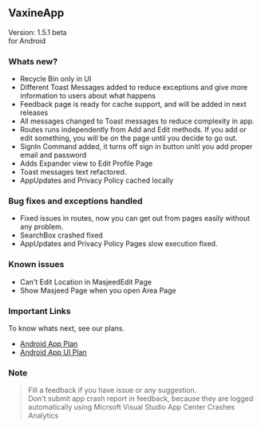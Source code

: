 ## VaxineApp
Version: 1.5.1 beta  
for Android

### Whats new?
- Recycle Bin only in UI
- Different Toast Messages added to reduce exceptions and give more information to users about what happens
- Feedback page is ready for cache support, and will be added in next releases
- All messages changed to Toast messages to reduce complexity in app.
- Routes runs independently from Add and Edit methods. If you add or edit something, you will be on the page until you decide to go out.
- SignIn Command added, it turns off sign in button unitl you add proper email and password
- Adds Expander view to Edit Profile Page
- Toast messages text refactored.
- AppUpdates and Privacy Policy cached locally


### Bug fixes and exceptions handled
- Fixed issues in routes, now you can get out from pages easily without any problem.
- SearchBox crashed fixed
- AppUpdates and Privacy Policy Pages slow execution fixed.

### Known issues
- Can't Edit Location in MasjeedEdit Page
- Show Masjeed Page when you open Area Page

### Important Links
To know whats next, see our plans.  
- [Android App Plan](https://github.com/VDTS/CodeX.VaxineSolution/projects/1)  
- [Android App UI Plan](https://github.com/VDTS/CodeX.VaxineSolution/projects/2)  


### Note
> Fill a feedback if you have issue or any suggestion.  
> Don't submit app crash report in feedback, because they are logged automatically using Micrsoft Visual Studio App Center Crashes Analytics
